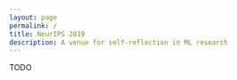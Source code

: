 ```yaml
---
layout: page
permalink: /
title: NeurIPS 2019
description: A venue for self-reflection in ML research
---
```



TODO
